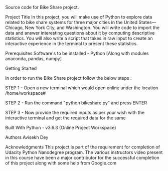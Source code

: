 Source code for Bike Share project.

Project Title
In this project, you will make use of Python to explore data related to bike share systems for three major cities in the United States—Chicago, New York City, and Washington. You will write code to import the data and answer interesting questions about it by computing descriptive statistics. You will also write a script that takes in raw input to create an interactive experience in the terminal to present these statistics.

Prerequisites
Software's to be installed - Python [Along with modules anaconda, pandas, numpy]

Getting Started

In order to run the Bike Share project follow the below steps :

STEP 1 - Open a new terminal which would open online under the location /home/workspace#

STEP 2 - Run the command "python bikeshare.py" and press ENTER

STEP 3 - Now provide the required inputs as per your wish with the interactive terminal and get the required data for the same  

Built With
Python - v3.6.3 (Online Project Workspace)

Authors
Avisekh Dey

Acknowledgments
This project is part of the requirement for completion of Udacity Python Nanodegree program.
The various instructors video present in this course have been a major contributor for the successful completion of this project along with some help from Google.com
